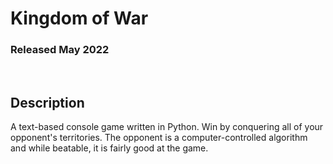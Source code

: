 # Kingdom of War
### Released May 2022

<br/>

## Description
A text-based console game written in Python. Win by conquering all
of your opponent's territories. The opponent is a computer-controlled
algorithm and while beatable, it is fairly good at the game.
